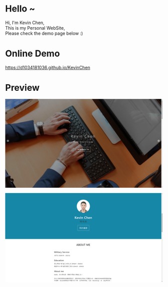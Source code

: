 # Hello ~

Hi, I'm Kevin Chen,  
This is my Personal WebSite,  
Please check the demo page below :)

# Online Demo

https://d1034181036.github.io/KevinChen

# Preview
  
![preview1](img/preview1.png)

![preview2](img/preview2.png)
